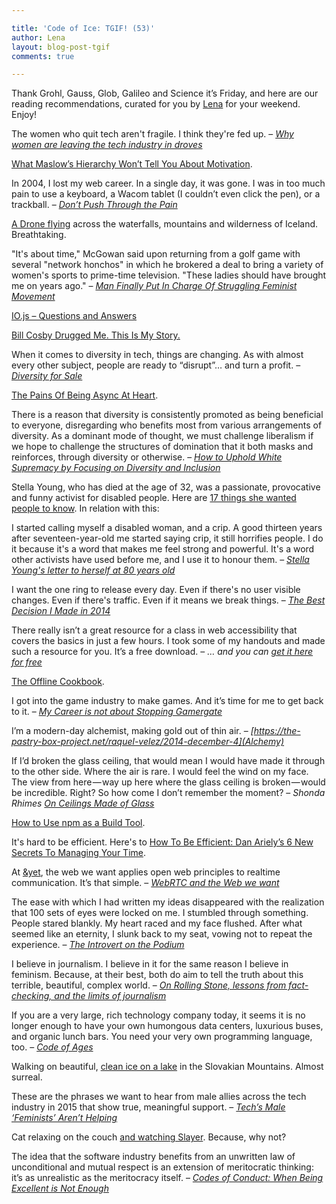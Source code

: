 ```yaml
---

title: 'Code of Ice: TGIF! (53)'
author: Lena
layout: blog-post-tgif
comments: true

---
```



Thank Grohl, Gauss, Glob, Galileo and Science it’s Friday, and here are our reading recommendations, curated for you by [Lena](http://twitter.com/lrnrd) for your weekend. Enjoy!

>
The women who quit tech aren't fragile. I think they're fed up. –
<cite>[Why women are leaving the tech industry in droves](http://www.latimes.com/opinion/op-ed/la-oe-gardner-women-in-tech-20141207-story.html)</cite>

[What Maslow’s Hierarchy Won’t Tell You About Motivation](https://hbr.org/2014/11/what-maslows-hierarchy-wont-tell-you-about-motivation).

>
In 2004, I lost my web career. In a single day, it was gone. I was in too much pain to use a keyboard, a Wacom tablet (I couldn’t even click the pen), or a trackball. –
<cite>[Don’t Push Through the Pain](http://24ways.org/2014/dont-push-through-the-pain/)</cite>

[A Drone flying](https://www.youtube.com/watch?v=Nkkx_0nJ1sY) across the waterfalls, mountains and wilderness of Iceland. Breathtaking.

>
"It's about time," McGowan said upon returning from a golf game with several "network honchos" in which he brokered a deal to bring a variety of women's sports to prime-time television. "These ladies should have brought me on years ago." –
<cite>[Man Finally Put In Charge Of Struggling Feminist Movement](http://www.theonion.com/articles/man-finally-put-in-charge-of-struggling-feminist-m,2338/)</cite>

[IO.js – Questions and Answers](http://blog.izs.me/post/104685388058/io-js)

[ Bill Cosby Drugged Me. This Is My Story.](http://www.vanityfair.com/culture/2014/12/bill-cosby-beverly-johnson-story)

>
When it comes to diversity in tech, things are changing. As with almost every other subject, people are ready to “disrupt”… and turn a profit. –
<cite>[Diversity for Sale](https://modelviewculture.com/pieces/diversity-for-sale)</cite>

[The Pains Of Being Async At Heart](http://pouchdb.com/2014/12/11/the-pains-of-being-async-at-heart.html).

>
There is a reason that diversity is consistently promoted as being beneficial to everyone, disregarding who benefits most from various arrangements of diversity. As a dominant mode of thought, we must challenge liberalism if we hope to challenge the structures of domination that it both masks and reinforces, through diversity or otherwise. –
<cite>[How to Uphold White Supremacy by Focusing on Diversity and Inclusion](https://modelviewculture.com/pieces/how-to-uphold-white-supremacy-by-focusing-on-diversity-and-inclusion)</cite>

Stella Young, who has died at the age of 32, was a passionate, provocative and funny activist for disabled people. Here are [17 things she wanted people to know](http://www.abc.net.au/news/2014-12-08/17-things-stella-young-wanted-you-to-know/5950814). In relation with this:

>
I started calling myself a disabled woman, and a crip. A good thirteen years after seventeen-year-old me started saying crip, it still horrifies people. I do it because it's a word that makes me feel strong and powerful. It's a word other activists have used before me, and I use it to honour them. –
<cite>[Stella Young's letter to herself at 80 years old](http://www.smh.com.au/lifestyle/celebrity/stella-youngs-letter-to-herself-at-80-years-old-20141122-11llol.html)</cite>

>
I want the one ring to release every day. Even if there's no user visible changes. Even if there's traffic. Even if it means we break things. –
<cite>[The Best Decision I Made in 2014](http://whilefalse.blogspot.ro/2014/12/the-best-decision-i-made-in-2014.html)</cite>

>
There really isn’t a great resource for a class in web accessibility that covers the basics in just a few hours. I took some of my handouts and made such a resource for you. It’s a free download. –
<cite>… and you can [get it here for free](http://www.webteacher.ws/2014/12/10/accessibility-teaching-materials/)</cite>

[The Offline Cookbook](http://jakearchibald.com/2014/offline-cookbook/).

>
I got into the game industry to make games. And it’s time for me to get back to it. –
<cite>[My Career is not about Stopping Gamergate](http://spacekatgal.tumblr.com/post/104590363663/my-career-is-not-about-stopping-gamergate)</cite>

>
I’m a modern-day alchemist, making gold out of thin air. –
<cite>[https://the-pastry-box-project.net/raquel-velez/2014-december-4](Alchemy)</cite>

>
If I’d broken the glass ceiling, that would mean I would have made it through to the other side. Where the air is rare. I would feel the wind on my face. The view from here — way up here where the glass ceiling is broken — would be incredible. Right? So how come I don’t remember the moment? –
<cite>Shonda Rhimes [On Ceilings Made of Glass](https://medium.com/thelist/on-ceilings-made-of-glass-e4b8561e46f8)</cite>

[How to Use npm as a Build Tool](http://blog.keithcirkel.co.uk/how-to-use-npm-as-a-build-tool/).

It's hard to be efficient. Here's to [
How To Be Efficient: Dan Ariely’s 6 New Secrets To Managing Your Time](http://www.bakadesuyo.com/2014/10/how-to-be-efficient).
>
At [&yet](http://andyet.com/), the web we want applies open web principles to realtime communication. It’s that simple. –
<cite>[WebRTC and the Web we want](http://blog.andyet.com/2014/12/10/webrtc-and-the-web-we-want)</cite>

>
The ease with which I had written my ideas disappeared with the realization that 100 sets of eyes were locked on me. I stumbled through something. People stared blankly. My heart raced and my face flushed. After what seemed like an eternity, I slunk back to my seat, vowing not to repeat the experience. –
<cite>[The Introvert on the Podium](http://www.nytimes.com/2014/11/23/business/the-introvert-on-the-podium.html)</cite>

>
I believe in journalism. I believe in it for the same reason I believe in feminism. Because, at their best, both do aim to tell the truth about this terrible, beautiful, complex world. –
<cite>[On Rolling Stone, lessons from fact-checking, and the limits of journalism](http://feministing.com/2014/12/08/on-rolling-stone-lessons-from-fact-checking-and-the-limits-of-journalism/)</cite>

>
If you are a very large, rich technology company today, it seems it is no longer enough to have your own humongous data centers, luxurious buses, and organic lunch bars. You need your very own programming language, too. –
<cite>[Code of Ages](https://medium.com/backchannel/my-computer-language-is-better-than-yours-58d9c9523644)</cite>

Walking on beautiful, [clean ice on a lake](https://www.youtube.com/embed/8WBqX7MSqWw?feature=oembed) in the Slovakian Mountains. Almost surreal.

>
These are the phrases we want to hear from male allies across the tech industry in 2015 that show true, meaningful support. –
<cite>[Tech’s Male ‘Feminists’ Aren’t Helping](http://www.thedailybeast.com/articles/2014/12/08/tech-s-male-feminists-aren-t-helping.html)</cite>

Cat relaxing on the couch [and watching Slayer](https://www.youtube.com/watch?v=Mx1sN15C5rs). Because, why not?

>
The idea that the software industry benefits from an unwritten law of unconditional and mutual respect is an extension of meritocratic thinking: it’s as unrealistic as the meritocracy itself. –
<cite>[Codes of Conduct: When Being Excellent is Not Enough](https://modelviewculture.com/pieces/codes-of-conduct-when-being-excellent-is-not-enough)</cite>
